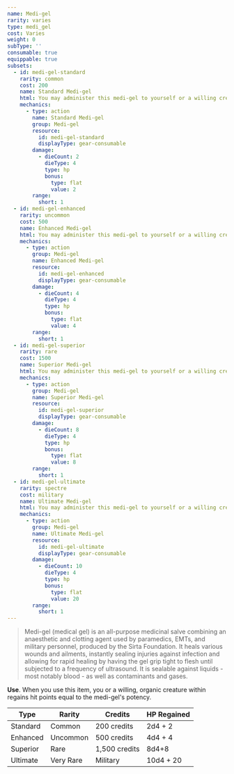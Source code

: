 ```yaml
---
name: Medi-gel
rarity: varies
type: medi_gel
cost: Varies
weight: 0
subType: ''
consumable: true
equippable: true
subsets:
  - id: medi-gel-standard
    rarity: common
    cost: 200
    name: Standard Medi-gel
    html: You may administer this medi-gel to yourself or a willing creature within <me-distance length="5" /> to regain 2d4 + 2 hit points. Administering the medi-gel takes an action.
    mechanics:
      - type: action
        name: Standard Medi-gel
        group: Medi-gel
        resource:
          id: medi-gel-standard
          displayType: gear-consumable
        damage:
          - dieCount: 2
            dieType: 4
            type: hp
            bonus:
              type: flat
              value: 2
        range:
          short: 1
  - id: medi-gel-enhanced
    rarity: uncommon
    cost: 500
    name: Enhanced Medi-gel
    html: You may administer this medi-gel to yourself or a willing creature within <me-distance length="5" /> to regain 4d4 + 4 hit points. Administering the medi-gel takes an action.
    mechanics:
      - type: action
        group: Medi-gel
        name: Enhanced Medi-gel
        resource:
          id: medi-gel-enhanced
          displayType: gear-consumable
        damage:
          - dieCount: 4
            dieType: 4
            type: hp
            bonus:
              type: flat
              value: 4
        range:
          short: 1
  - id: medi-gel-superior
    rarity: rare
    cost: 1500
    name: Superior Medi-gel
    html: You may administer this medi-gel to yourself or a willing creature within <me-distance length="5" /> to regain 8d4 + 8 hit points. Administering the medi-gel takes an action.
    mechanics:
      - type: action
        group: Medi-gel
        name: Superior Medi-gel
        resource:
          id: medi-gel-superior
          displayType: gear-consumable
        damage:
          - dieCount: 8
            dieType: 4
            type: hp
            bonus:
              type: flat
              value: 8
        range:
          short: 1
  - id: medi-gel-ultimate
    rarity: spectre
    cost: military
    name: Ultimate Medi-gel
    html: You may administer this medi-gel to yourself or a willing creature within <me-distance length="5" /> to regain 10d4 + 20 hit points. Administering the medi-gel takes an action.
    mechanics:
      - type: action
        group: Medi-gel
        name: Ultimate Medi-gel
        resource:
          id: medi-gel-ultimate
          displayType: gear-consumable
        damage:
          - dieCount: 10
            dieType: 4
            type: hp
            bonus:
              type: flat
              value: 20
        range:
          short: 1
---
```

>Medi-gel (medical gel) is an all-purpose medicinal salve combining an anaesthetic and clotting agent used by paramedics,
EMTs, and military personnel, produced by the Sirta Foundation. It heals various wounds and ailments, instantly sealing
injuries against infection and allowing for rapid healing by having the gel grip tight to flesh until subjected to a frequency
of ultrasound. It is sealable against liquids - most notably blood - as well as contaminants and gases.

__Use__. When you use this item, you or a willing, organic creature within <me-distance length="5" /> regains hit points equal to the medi-gel's potency.

Type|Rarity|Credits|HP Regained
---|---|---|---
Standard|Common|200 credits|2d4 + 2
Enhanced|Uncommon|500 credits|4d4 + 4
Superior|Rare|1,500 credits|8d4+8
Ultimate|Very Rare|Military|10d4 + 20
